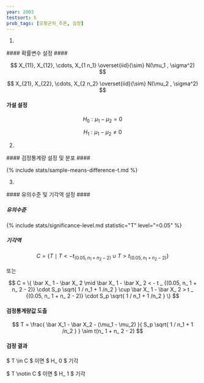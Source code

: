 ```yaml
---
year: 2003
testsort: h
prob_tags: [모평균차_추론, 검정]
---
```

1)

<div>
#### 확률변수 설정 ####

$$ X_{11}, X_{12}, \cdots, X_{1 n_1} \overset{iid}{\sim} N(\mu_1 , \sigma^2) $$

$$ X_{21}, X_{22}, \cdots, X_{2 n_2} \overset{iid}{\sim} N(\mu_2 , \sigma^2) $$

#### 가설 설정 ####

$$ H_0 : \mu_1 - \mu_2 = 0 $$

$$ H_1 : \mu_1 - \mu_2 \ne 0 $$

</div>

2)

<div>
#### 검정통계량 설정 및 분포 ####

{% include stats/sample-means-difference-t.md %}

</div>

3)

<div>
#### 유의수준 및 기각역 설정 ####

##### 유의수준 #####

{% include stats/significance-level.md statistic="T" level="=0.05" %}

##### 기각역 #####

$$ C = \{ T \mid T < -t _ {(0.05, n_ 1 + n_ 2 - 2)} \cup T > t _ {(0.05, n_ 1 + n_ 2 - 2)} \} $$

또는

$$ C = \{ \bar X_ 1 - \bar X_ 2 \mid \bar X_ 1 - \bar X_ 2 < - t _ {(0.05, n_ 1 + n_ 2 - 2)} \cdot S_p \sqrt{ 1 / n_1 + 1 /n_2 } \cup \bar X_ 1 - \bar X_ 2 > t _ {(0.05, n_ 1 + n_ 2 - 2)} \cdot S_p \sqrt{ 1 / n_1 + 1 /n_2 } \} $$

#### 검정통계량값 도출 ####

$$ T = \frac{ \bar X_1 - \bar X_2 - (\mu_1 - \mu_2) }{ S_p \sqrt{ 1 / n_1 + 1 /n_2 } } \sim t(n_ 1 + n_ 2 - 2) $$

#### 검정 결과 ####

$ T \in C $ 이면 $ H_ 0 $ 기각

$ T \notin C $ 이면 $ H_ 1 $ 기각
</div>
